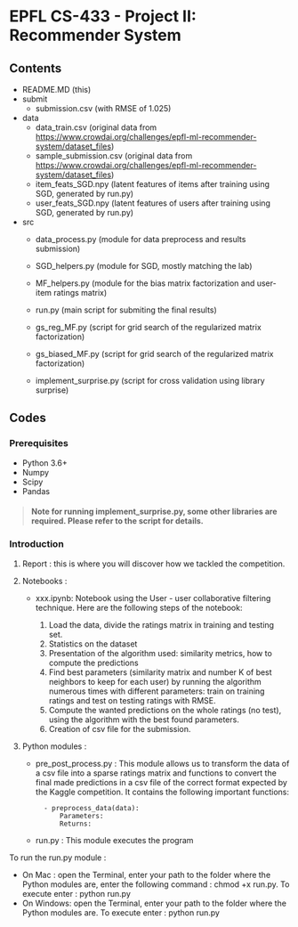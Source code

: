 # EPFL CS-433 - Project II: Recommender System

## Contents
- README.MD (this)
- submit
  - submission.csv (with RMSE of 1.025)
- data
  - data_train.csv (original data from https://www.crowdai.org/challenges/epfl-ml-recommender-system/dataset_files)
  - sample_submission.csv (original data from https://www.crowdai.org/challenges/epfl-ml-recommender-system/dataset_files)
  - item_feats_SGD.npy (latent features of items after training using SGD, generated by run.py)
  - user_feats_SGD.npy (latent features of users after training using SGD, generated by run.py)
- src
  - data_process.py (module for data preprocess and results submission)
  - SGD_helpers.py (module for SGD, mostly matching the lab)
  - MF_helpers.py (module for the bias matrix factorization and user-item ratings matrix)

  - run.py (main script for submiting the final results)
  
  - gs_reg_MF.py (script for grid search of the regularized matrix factorization)
  - gs_biased_MF.py (script for grid search of the regularized matrix factorization)
  - implement_surprise.py (script for cross validation using library surprise)

## Codes
### Prerequisites
- Python 3.6+
- Numpy
- Scipy
- Pandas

> #### Note for running implement_surprise.py, some other libraries are required. Please refer to the script for details.

### Introduction
				
1. Report : this is where you will discover how we tackled the competition.

2. Notebooks : 

	- xxx.ipynb: Notebook using the User - user collaborative filtering technique. Here are the following steps of the notebook:
		
		1. Load the data, divide the ratings matrix in training and testing set.
		2. Statistics on the dataset
		3. Presentation of the algorithm used: similarity metrics, how to compute the predictions
		4. Find best parameters (similarity matrix and number K of best neighbors to keep for each user) by running the algorithm numerous times with different parameters: train on training ratings and test on testing ratings with RMSE.
		5. Compute the wanted predictions on the whole ratings (no test), using the algorithm with the best found parameters.
		6. Creation of csv file for the submission.

3. Python modules :

    - pre_post_process.py : This module allows us to transform the data of a csv file into a sparse ratings matrix and functions to convert the final made predictions in a csv file of the correct format expected by the Kaggle competition. It contains the following important functions:
							
			- preprocess_data(data):
				Parameters:
				Returns:
				
				
    - run.py : This module executes the program
    
To run the run.py module :
- On Mac : open the Terminal, enter your path to the folder where the Python modules are, enter the following command : chmod +x run.py. To execute enter : python run.py
- On Windows: open the Terminal, enter your path to the folder where the Python modules are. To execute enter : python run.py
